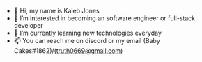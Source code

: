 - 👋 Hi, my name is Kaleb Jones
- 👀 I’m interested in becoming an software engineer or full-stack developer
- 🌱 I’m currently learning new technologies everyday
- 📫 You can reach me on discord or my email (Baby Cakes#1862)/(truth0669@gmail.com)

<!---
Kmiller0421/Kmiller0421 is a ✨ special ✨ repository because its `README.md` (this file) appears on your GitHub profile.
You can click the Preview link to take a look at your changes.
--->
